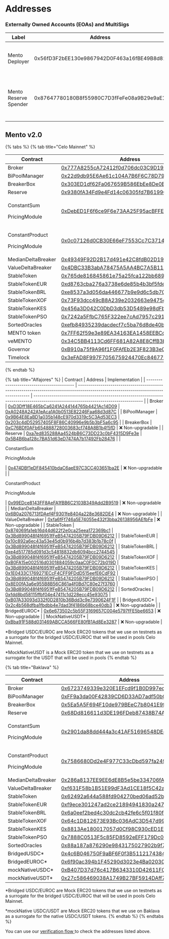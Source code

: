 # Addresses

### Externally Owned Accounts (EOAs) and MultiSigs

| Label                 | Address                                    | Notes                                                        |
| --------------------- | ------------------------------------------ | ------------------------------------------------------------ |
| Mento Deployer        | 0x56fD3F2bEE130e9867942D0F463a16fBE49B8d81 | Used for contract creation on all environments               |
| Mento Reserve Spender | 0x87647780180B8f55980C7D3fFeFe08a9B29e9aE1 | Used with the Reserve to move funds between reserve adresses |

## Mento v2.0

{% tabs %}
{% tab title="Celo Mainnet" %}

<table><thead><tr><th width="223">Contract</th><th width="242">Address</th><th>Implementation</th></tr></thead><tbody><tr><td>Broker</td><td><a href="https://explorer.celo.org/mainnet/address/0x777A8255cA72412f0d706dc03C9D1987306B4CaD">0x777A8255cA72412f0d706dc03C9D1987306B4CaD</a></td><td><a href="https://explorer.celo.org/mainnet/address/0x1B78f6acD05e7BcB00f74863bfd8a7C264143e37">0x1B78f6acD05e7BcB00f74863bfd8a7C264143e37</a></td></tr><tr><td>BiPoolManager</td><td><a href="https://explorer.celo.org/mainnet/address/0x22d9db95E6Ae61c104A7B6F6C78D7993B94ec901">0x22d9db95E6Ae61c104A7B6F6C78D7993B94ec901</a></td><td><a href="https://explorer.celo.org/mainnet/address/0xa3D754445f8C3a8134F64467826352885558FD65">0xa3D754445f8C3a8134F64467826352885558FD65</a></td></tr><tr><td>BreakerBox</td><td><a href="https://explorer.celo.org/mainnet/address/0x303ED1df62Fa067659B586EbEe8De0EcE824Ab39">0x303ED1df62Fa067659B586EbEe8De0EcE824Ab39</a></td><td>❌ Non-upgradable</td></tr><tr><td>Reserve</td><td><a href="https://explorer.celo.org/mainnet/address/0x9380fA34Fd9e4Fd14c06305fd7B6199089eD4eb9">0x9380fA34Fd9e4Fd14c06305fd7B6199089eD4eb9</a></td><td><a href="https://explorer.celo.org/mainnet/address/0xfD9651862Bc1965349E92073152112289393b57d">0xfD9651862Bc1965349E92073152112289393b57d</a></td></tr><tr><td><p>ConstantSum</p><p>PricingModule</p></td><td><a href="https://explorer.celo.org/mainnet/address/0xDebED1F6f6ce9F6e73AA25F95acBFFE2397550Fb">0xDebED1F6f6ce9F6e73AA25F95acBFFE2397550Fb</a></td><td>❌ Non-upgradable</td></tr><tr><td><p>ConstantProduct</p><p>PricingModule</p></td><td><a href="https://explorer.celo.org/mainnet/address/0x0c07126d0CB30E66eF7553Cc7C37143B4f06DddB/contracts#address-tabs">0x0c07126d0CB30E66eF7553Cc7C37143B4f06DddB</a></td><td>❌ Non-upgradable</td></tr><tr><td>MedianDeltaBreaker</td><td><a href="https://explorer.celo.org/mainnet/address/0x49349F92D2B17d491e42C8fdB02D19f072F9B5D9">0x49349F92D2B17d491e42C8fdB02D19f072F9B5D9</a></td><td>❌ Non-upgradable</td></tr><tr><td>ValueDeltaBreaker</td><td><a href="https://explorer.celo.org/mainnet/address/0x4DBC33B3abA78475A5AA4BC7A5B11445d387BF68">0x4DBC33B3abA78475A5AA4BC7A5B11445d387BF68</a></td><td>❌ Non-upgradable</td></tr><tr><td>StableToken</td><td><a href="https://explorer.celo.org/mainnet/address/0x765DE816845861e75A25fCA122bb6898B8B1282a">0x765de816845861e75a25fca122bb6898b8b1282a</a></td><td><a href="https://explorer.celo.org/mainnet/address/0x434563B0604BE100F04B7Ae485BcafE3c9D8850E">0x434563B0604BE100F04B7Ae485BcafE3c9D8850E</a></td></tr><tr><td>StableTokenEUR</td><td><a href="https://explorer.celo.org/mainnet/address/0xd8763cba276a3738e6de85b4b3bf5fded6d6ca73">0xd8763cba276a3738e6de85b4b3bf5fded6d6ca73</a></td><td><a href="https://explorer.celo.org/mainnet/address/0x434563B0604BE100F04B7Ae485BcafE3c9D8850E">0x434563B0604BE100F04B7Ae485BcafE3c9D8850E</a></td></tr><tr><td>StableTokenBRL</td><td><a href="https://explorer.celo.org/mainnet/address/
0xe8537a3d056da446677b9e9d6c5db704eaab4787">0xe8537a3d056da446677b9e9d6c5db704eaab4787</a></td><td><a href="https://explorer.celo.org/mainnet/address/0x434563B0604BE100F04B7Ae485BcafE3c9D8850E">0x434563B0604BE100F04B7Ae485BcafE3c9D8850E</a></td></tr><tr><td>StableTokenXOF</td><td><a href="https://explorer.celo.org/mainnet/address/0x73F93dcc49cB8A239e2032663e9475dd5ef29A08">0x73F93dcc49cB8A239e2032663e9475dd5ef29A08</a></td><td><a href="https://explorer.celo.org/mainnet/address/0x434563B0604BE100F04B7Ae485BcafE3c9D8850E">0x434563B0604BE100F04B7Ae485BcafE3c9D8850E</a></td></tr><tr><td>StableTokenKES</td><td><a href="https://explorer.celo.org/mainnet/address/0x456a3D042C0DbD3db53D5489e98dFb038553B0d0">0x456a3D042C0DbD3db53D5489e98dFb038553B0d0</a></td><td><a href="https://explorer.celo.org/mainnet/address/0x434563B0604BE100F04B7Ae485BcafE3c9D8850E">0x434563B0604BE100F04B7Ae485BcafE3c9D8850E</a></td></tr>
<tr><td>StableTokenPSO</td><td><a href="https://explorer.celo.org/mainnet/address/0x7242a5FfbC765F322ee7cAd7957c291aC54c33F4">0x7242a5FfbC765F322ee7cAd7957c291aC54c33F4</a></td><td><a href="https://explorer.celo.org/mainnet/address/0x434563B0604BE100F04B7Ae485BcafE3c9D8850E">0x434563B0604BE100F04B7Ae485BcafE3c9D8850E</a></td></tr>
<tr><td>SortedOracles</td><td><a href="https://explorer.celo.org/mainnet/address/0xefb84935239dacdecf7c5ba76d8de40b077b7b33">0xefb84935239dacdecf7c5ba76d8de40b077b7b33</a></td><td><a href="https://explorer.celo.org/mainnet/address/0x4B621443c1c749ef5252e8AEE158A52B5eCe304A">0x4B621443c1c749ef5252e8AEE158A52B5eCe304A</a></td></tr><tr><td>MENTO token</td><td><a href="https://celoscan.io/address/0x7FF62f59e3e89EA34163EA1458EEBCc81177Cfb6">0x7FF62f59e3e89EA34163EA1458EEBCc81177Cfb6</a></td><td>❌ Non-upgradable</td></tr><tr><td>veMENTO</td><td><a href="https://celoscan.io/address/0x34c5bb4113cd6ff681a82a8e8cffb3b587485d73">0x34C5BB4113Cd6FF681A82A8E8CffB3b587485D73</a></td><td><a href="https://celoscan.io/token/0x001Bb66636dCd149A1A2bA8C50E408BdDd80279C">0x001Bb66636dCd149A1A2bA8C50E408BdDd80279C</a></td></tr><tr><td>Governor</td><td><a href="https://celoscan.io/address/0xb910a75f9a96f1f0fafeb2e3f823b3e030671cdf">0xB910a75f9A96f1F0FAfEb2E3F823B3e030671CDf</a></td><td><a href="https://celoscan.io/address/0x47036d78bB3169b4F5560dD77BF93f4412A59852">0x47036d78bB3169b4F5560dD77BF93f4412A59852</a></td></tr><tr><td>Timelock</td><td><a href="https://celoscan.io/address/0x3efad8f997f705675924470ec84677db68c5a2d0">0x3eFAD8F997F705675924470Ec84677DB68c5A2d0</a></td><td><a href="https://celoscan.io/address/0x890DB8A597940165901372Dd7DB61C9f246e2147">0x890DB8A597940165901372Dd7DB61C9f246e2147</a></td></tr></tbody></table>
{% endtab %}

{% tab title="Alfajores" %}
| Contract | Address | Implementation |
| ------------------------------------------ | ------------------------------------------------------------------------------------------------------------------------------------ | ------------------------------------------------------------------------------------------------------------------------------------ |
| Broker | [0xD3Dff18E465bCa6241A244144765b4421Ac14D09](https://explorer.celo.org/alfajores/address/0xD3Dff18E465bCa6241A244144765b4421Ac14D09) | [0xA0248A242A1eAca1A0b0513E82246Faa68d3d87C](https://explorer.celo.org/alfajores/address/0xA0248A242A1eAca1A0b0513E82246Faa68d3d87C) |
| BiPoolManager | [0x9B64E8EaBD1a035b148cE970d3319c5C3Ad53EC3](https://explorer.celo.org/alfajores/address/0x9B64E8EaBD1a035b148cE970d3319c5C3Ad53EC3) | [0x203c4dD52957405F8F86C40996e9b5b3bF5a6c95](https://explorer.celo.org/alfajores/address/0x203c4dD52957405F8F86C40996e9b5b3bF5a6c95) |
| BreakerBox | [0xC76BDf0AFb654888728003683cf748A8B1b4f5fD](https://explorer.celo.org/alfajores/address/0xC76BDf0AFb654888728003683cf748A8B1b4f5fD) | ❌ Non-upgradable |
| Reserve | [0xa7ed835288Aa4524bB6C73DD23c0bF4315D9Fe3e](https://explorer.celo.org/alfajores/address/0xa7ed835288Aa4524bB6C73DD23c0bF4315D9Fe3e) | [0x5B4B6ba128c7BA51d63eD7474A7b17492Fb28476](https://explorer.celo.org/alfajores/address/0x5B4B6ba128c7BA51d63eD7474A7b17492Fb28476) |
| <p>ConstantSum</p><p>PricingModule</p> | [0x474DBf1eDF845410bdaC6aeE97C3CC403651ba2E](https://explorer.celo.org/alfajores/address/0x474DBf1eDF845410bdaC6aeE97C3CC403651ba2E) | ❌ Non-upgradable |
| <p>ConstantProduct</p><p>PricingModule</p> | [0x99EDce8143FF8AeFA1fBB6C2103B349Add2B9519](https://explorer.celo.org/alfajores/address/0x99EDce8143FF8AeFA1fBB6C2103B349Add2B9519) | ❌ Non-upgradable |
| MedianDeltaBreaker | [0x6B0a2076713fDAef4F9301fe8404a228e3682DE4](https://explorer.celo.org/alfajores/address/0x6B0a2076713fDAef4F9301fe8404a228e3682DE4) | ❌ Non-upgradable |
| ValueDeltaBreaker | [0xfa6fFf746a5E74055e432f3bba26138956AEfbFe](https://explorer.celo.org/alfajores/address/0xfa6fFf746a5E74055e432f3bba26138956AEfbFe) | ❌ Non-upgradable |
| StableToken | [0x874069fa1eb16d44d622f2e0ca25eea172369bc1](https://explorer.celo.org/alfajores/address/0x874069fa1eb16d44d622f2e0ca25eea172369bc1) | [0x3Bd899048f4f6951fFeB5474205B79FDB09D6212](https://explorer.celo.org/alfajores/address/0x3Bd899048f4f6951fFeB5474205B79FDB09D6212) |
| StableTokenEUR | [0x10c892a6ec43a53e45d0b916b4b7d383b1b78c0f](https://explorer.celo.org/alfajores/address/0x10c892a6ec43a53e45d0b916b4b7d383b1b78c0f) | [0x3Bd899048f4f6951fFeB5474205B79FDB09D6212](https://explorer.celo.org/alfajores/address/0x3Bd899048f4f6951fFeB5474205B79FDB09D6212) |
| StableTokenBRL | [0xe4d517785d091d3c54818832db6094bcc2744545](https://explorer.celo.org/alfajores/address/0xe4d517785d091d3c54818832db6094bcc2744545) | [0x3Bd899048f4f6951fFeB5474205B79FDB09D6212](https://explorer.celo.org/alfajores/address/0x3Bd899048f4f6951fFeB5474205B79FDB09D6212) |
| StableTokenXOF | [0xB0FA15e002516d0301884059c0aaC0F0C72b019D](https://explorer.celo.org/alfajores/address/0xB0FA15e002516d0301884059c0aaC0F0C72b019D) | [0x3Bd899048f4f6951fFeB5474205B79FDB09D6212](https://explorer.celo.org/alfajores/address/0x3Bd899048f4f6951fFeB5474205B79FDB09D6212) |
| StableTokenKES | [0x1E0433C1769271ECcF4CFF9FDdD515eefE6CdF92](https://explorer.celo.org/alfajores/address/0x1E0433C1769271ECcF4CFF9FDdD515eefE6CdF92) | [0x3Bd899048f4f6951fFeB5474205B79FDB09D6212](https://explorer.celo.org/alfajores/address/0x3Bd899048f4f6951fFeB5474205B79FDB09D6212) |
| StableTokenPSO | [0x8E00fA3a6e955B8B56C861a4f0Bd7C80e27f3760](https://explorer.celo.org/alfajores/address/0x8E00fA3a6e955B8B56C861a4f0Bd7C80e27f3760) | [0x3Bd899048f4f6951fFeB5474205B79FDB09D6212](https://explorer.celo.org/alfajores/address/0x3Bd899048f4f6951fFeB5474205B79FDB09D6212) |
| SortedOracles | [0xfdd8bd58115ffbf04e47411c1d228ecc45e93075](https://explorer.celo.org/alfajores/address/0xfdd8bd58115ffbf04e47411c1d228ecc45e93075) | [0xB07A33093d332f0D2810b36Bdd3c9e7390624F1F](https://explorer.celo.org/alfajores/address/0xB07A33093d332f0D2810b36Bdd3c9e7390624F1F) |
| BridgedUSDC\* | [0x2c4b568dfba1fbdbb4e7dad3f4186b68bce40db3](https://explorer.celo.org/alfajores/address/0x2c4b568dfba1fbdbb4e7dad3f4186b68bce40db3) | ❌ Non-upgradable |
| BridgedEUROC\* | [0x6e673502c5b55F3169657C004e5797fFE5be6653](https://explorer.celo.org/alfajores/address/0x6e673502c5b55F3169657C004e5797fFE5be6653) | ❌ Non-upgradable |
| MockNativeUSDT\* | [0xBba91F588d031469ABCCA566FE80fB1Ad8Ee3287](https://explorer.celo.org/alfajores/address/0xBba91F588d031469ABCCA566FE80fB1Ad8Ee3287) | ❌ Non-upgradable |

\*Bridged USDC/EUROC are Mock ERC20 tokens that we use on testnets as a surrogate for the bridged USDC/EUROC that will be used in pools Celo Mainnet.

\*MockNativeUSDT is a Mock ERC20 token that we use on testnets as a surrogate for the USDT that will be used in pools
{% endtab %}

{% tab title="Baklava" %}

<table><thead><tr><th width="222">Contract</th><th>Address</th><th>Implementation</th><th data-hidden></th><th data-hidden></th></tr></thead><tbody><tr><td>Broker</td><td><a href="https://explorer.celo.org/baklava/address/0x6723749339e320E1EFcd9f1B0D997ecb45587208">0x6723749339e320E1EFcd9f1B0D997ecb45587208</a></td><td><a href="https://explorer.celo.org/baklava/address/0xb474472410F72c292280Ad6778978b49B8F7e68c">0xb474472410F72c292280Ad6778978b49B8F7e68c</a></td><td></td><td></td></tr><tr><td>BiPoolManager</td><td><a href="https://explorer.celo.org/baklava/address/0xFF9a3da00F42839CD6D33AD7adf50bCc97B41411">0xFF9a3da00F42839CD6D33AD7adf50bCc97B41411</a></td><td><a href="https://explorer.celo.org/baklava/address/0xf0e764Da1E61Bd5421692e5d02bdad9f3B09f825/">0xf0e764Da1E61Bd5421692e5d02bdad9f3B09f825</a></td><td></td><td></td></tr><tr><td>BreakerBox</td><td><a href="https://explorer.celo.org/baklava/address/0x5Ea5A5F694F10de979BEeC7b8041E9f931F54bc7">0x5Ea5A5F694F10de979BEeC7b8041E9f931F54bc7</a></td><td>❌ Non-upgradable</td><td></td><td></td></tr><tr><td>Reserve</td><td><a href="https://explorer.celo.org/baklava/address/0x68Dd816611d3DE196FDeb87438B74A9c29fd649f">0x68Dd816611d3DE196FDeb87438B74A9c29fd649f</a></td><td><a href="https://explorer.celo.org/baklava/address/0x1888c9f6d77dDc5517074cb77F024871B9614002">0x1888c9f6d77dDc5517074cb77F024871B9614002</a></td><td></td><td></td></tr><tr><td><p>ConstantSum</p><p>PricingModule</p></td><td><a href="https://explorer.celo.org/baklava/address/0x2901da88dd444a3c41AF51696548DEe3524Cf8Dc">0x2901da88dd444a3c41AF51696548DEe3524Cf8Dc</a></td><td>❌ Non-upgradable</td><td></td><td></td></tr><tr><td><p>ConstantProduct</p><p>PricingModule</p></td><td><a href="https://explorer.celo.org/baklava/address/0x7586680Dd2e4F977C33cDbd597fa2490e342CbA2">0x7586680Dd2e4F977C33cDbd597fa2490e342CbA2</a></td><td>❌ Non-upgradable</td><td></td><td></td></tr><tr><td>MedianDeltaBreaker</td><td><a href="https://explorer.celo.org/baklava/address/0x286a8137EE9EE6dE8B5e5be334706fA812400994">0x286a8137EE9EE6dE8B5e5be334706fA812400994</a></td><td>❌ Non-upgradable</td><td></td><td></td></tr><tr><td>ValueDeltaBreaker</td><td><a href="https://explorer.celo.org/baklava/address/0xf631F58b1B51E99dF3Ad1CE18f5C42ab41e4A17a">0xf631F58b1B51E99dF3Ad1CE18f5C42ab41e4A17a</a></td><td>❌ Non-upgradable</td><td></td><td></td></tr><tr><td>StableToken</td><td><a href="https://explorer.celo.org/baklava/address/0x62492a644a588fd904270bed06ad52b9abfea1ae">0x62492a644a588fd904270bed06ad52b9abfea1ae</a></td><td><a href="https://explorer.celo.org/baklava/address/0xb8956d1fCeff0655B2B9DF1975c5c25B71de1Df3">0xb8956d1fCeff0655B2B9DF1975c5c25B71de1Df3</a></td><td></td><td></td></tr><tr><td>StableTokenEUR</td><td><a href="https://explorer.celo.org/baklava/address/0xf9ece301247ad2ce21894941830a2470f4e774ca">0xf9ece301247ad2ce21894941830a2470f4e774ca</a></td><td><a href="https://explorer.celo.org/baklava/address/0xb8956d1fCeff0655B2B9DF1975c5c25B71de1Df3">0xb8956d1fCeff0655B2B9DF1975c5c25B71de1Df3</a></td><td></td><td></td></tr><tr><td>StableTokenBRL</td><td><a href="https://explorer.celo.org/baklava/address/0x6a0eef2bed4c30dc2cb42fe6c5f01f80f7ef16d1">0x6a0eef2bed4c30dc2cb42fe6c5f01f80f7ef16d1</a></td><td><a href="https://explorer.celo.org/baklava/address/0xb8956d1fCeff0655B2B9DF1975c5c25B71de1Df3">0xb8956d1fCeff0655B2B9DF1975c5c25B71de1Df3</a></td><td></td><td></td></tr><tr><td>StableTokenXOF</td><td><a href="https://explorer.celo.org/baklava/address/0x64c1D812673E93Bc036AdC3D547d9950696DA5Af">0x64c1D812673E93Bc036AdC3D547d9950696DA5Af</a></td><td><a href="https://explorer.celo.org/baklava/address/0xb8956d1fCeff0655B2B9DF1975c5c25B71de1Df3">0xb8956d1fCeff0655B2B9DF1975c5c25B71de1Df3</a></td><td></td><td></td></tr><tr><td>StableTokenKES</td><td><a href="https://explorer.celo.org/baklava/address/
0x8813Ae180017057d0Cf98C930cED1E7101B97370">0x8813Ae180017057d0Cf98C930cED1E7101B97370</a></td><td><a href="https://explorer.celo.org/baklava/address/0xb8956d1fCeff0655B2B9DF1975c5c25B71de1Df3">0xb8956d1fCeff0655B2B9DF1975c5c25B71de1Df3</a></td><td></td><td></td></tr>
<tr><td>StableTokenPSO</td><td><a href="https://explorer.celo.org/baklava/address/0x7888C0513F5c85FD8592eEFF179Dc02226c0e6ac">0x7888C0513F5c85FD8592eEFF179Dc02226c0e6ac</a></td><td><a href="https://explorer.celo.org/baklava/address/0xb8956d1fCeff0655B2B9DF1975c5c25B71de1Df3">0xb8956d1fCeff0655B2B9DF1975c5c25B71de1Df3</a></td><td></td><td></td></tr>
<tr><td>SortedOracles</td><td><a href="https://explorer.celo.org/baklava/address/0x88a187a876290e9843175027902b9f7f1b092c88">0x88a187a876290e9843175027902b9f7f1b092c88</a></td><td><a href="https://explorer.celo.org/baklava/address/0x2e229aa95c67baa6c08073f26ABA8E4083e98489">0x2e229aa95c67baa6c08073f26ABA8E4083e98489</a></td><td></td><td></td></tr><tr><td>BridgedUSDC*</td><td><a href="https://explorer.celo.org/baklava/address/0x4c6B046750F9aBF6F0f3B511217438451bc6Aa02">0x4c6B046750F9aBF6F0f3B511217438451bc6Aa02</a></td><td>❌ Non-upgradable</td><td></td><td></td></tr><tr><td>BridgedEUROC*</td><td><a href="https://explorer.celo.org/baklava/address/0x6f90ac394b1F45290d3023e4Ba0203005cAF2A4B">0x6f90ac394b1F45290d3023e4Ba0203005cAF2A4B</a></td><td>❌ Non-upgradable</td><td></td><td></td></tr><tr><td>mockNativeUSDC*</td><td><a href="https://explorer.celo.org/baklava/address/0xB407D37d76c417B6343310D42611FCA106B2abB8">0xB407D37d76c417B6343310D42611FCA106B2abB8</a></td><td>❌ Non-upgradable</td><td></td><td></td></tr><tr><td>mockNativeUSDT*</td><td><a href="https://explorer.celo.org/baklava/address/0x27c586469038A1749B27BF5914DAff7A14227AfB">0x27c586469038A1749B27BF5914DAff7A14227AfB</a></td><td>❌ Non-upgradable</td><td></td><td></td></tr></tbody></table>

\*Bridged USDC/EUROC are Mock ERC20 tokens that we use on testnets as a surrogate for the bridged USDC/EUROC that will be used in pools Celo Mainnet.

\*mockNative USDC/USDT are Mock ERC20 tokens that we use on Baklava as a surrogate for the native USDC/USDT tokens.
{% endtab %}
{% endtabs %}

You can use our [verification flow ](verification.md)to check the addresses listed above.

